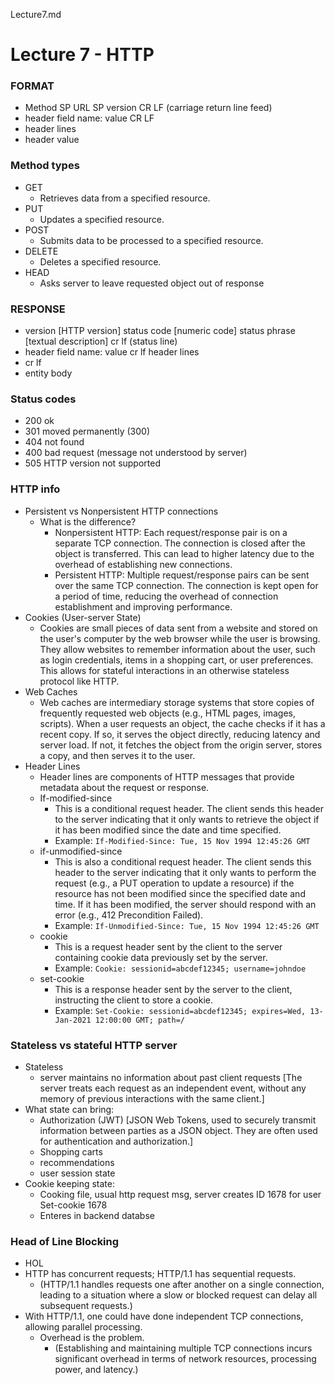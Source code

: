 Lecture7.md


# Lecture 7 - HTTP


### FORMAT
- Method SP URL SP version CR LF (carriage return line feed)
- header field name: value CR LF
- header lines
- header value
### Method types
- GET
  - Retrieves data from a specified resource.
- PUT
  - Updates a specified resource.
- POST
  - Submits data to be processed to a specified resource.
- DELETE
  - Deletes a specified resource.
- HEAD
  - Asks server to leave requested object out of response


### RESPONSE
- version [HTTP version] status code [numeric code] status phrase [textual description] cr lf (status line)
- header field name: value cr lf header lines
- cr lf
- entity body

### Status codes
- 200 ok
- 301 moved permanently (300)
- 404 not found
- 400 bad request (message not understood by server)
- 505 HTTP version not supported


### HTTP info
- Persistent vs Nonpersistent HTTP connections
  - What is the difference?
    - Nonpersistent HTTP: Each request/response pair is on a separate TCP connection. The connection is closed after the object is transferred. This can lead to higher latency due to the overhead of establishing new connections.
    - Persistent HTTP: Multiple request/response pairs can be sent over the same TCP connection. The connection is kept open for a period of time, reducing the overhead of connection establishment and improving performance.
- Cookies (User-server State)
  - Cookies are small pieces of data sent from a website and stored on the user's computer by the web browser while the user is browsing. They allow websites to remember information about the user, such as login credentials, items in a shopping cart, or user preferences. This allows for stateful interactions in an otherwise stateless protocol like HTTP.
- Web Caches
  - Web caches are intermediary storage systems that store copies of frequently requested web objects (e.g., HTML pages, images, scripts). When a user requests an object, the cache checks if it has a recent copy. If so, it serves the object directly, reducing latency and server load. If not, it fetches the object from the origin server, stores a copy, and then serves it to the user.
- Header Lines
  - Header lines are components of HTTP messages that provide metadata about the request or response.
  - If-modified-since
    - This is a conditional request header. The client sends this header to the server indicating that it only wants to retrieve the object if it has been modified since the date and time specified.
    - Example: `If-Modified-Since: Tue, 15 Nov 1994 12:45:26 GMT`
  - if-unmodified-since
    - This is also a conditional request header. The client sends this header to the server indicating that it only wants to perform the request (e.g., a PUT operation to update a resource) if the resource has not been modified since the specified date and time. If it has been modified, the server should respond with an error (e.g., 412 Precondition Failed).
    - Example: `If-Unmodified-Since: Tue, 15 Nov 1994 12:45:26 GMT`
  - cookie
    - This is a request header sent by the client to the server containing cookie data previously set by the server.
    - Example: `Cookie: sessionid=abcdef12345; username=johndoe`
  - set-cookie
    - This is a response header sent by the server to the client, instructing the client to store a cookie.
    - Example: `Set-Cookie: sessionid=abcdef12345; expires=Wed, 13-Jan-2021 12:00:00 GMT; path=/`


### Stateless vs stateful HTTP server
- Stateless
  - server maintains no information about past client requests [The server treats each request as an independent event, without any memory of previous interactions with the same client.]
- What state can bring:
  - Authorization (JWT) [JSON Web Tokens, used to securely transmit information between parties as a JSON object. They are often used for authentication and authorization.]
  - Shopping carts
  - recommendations
  - user session state
- Cookie keeping state:
  - Cooking file, usual http request msg, server creates ID 1678 for user Set-cookie 1678
  - Enteres in backend databse

### Head of Line Blocking
- HOL
- HTTP has concurrent requests; HTTP/1.1 has sequential requests.
  - (HTTP/1.1 handles requests one after another on a single connection, leading to a situation where a slow or blocked request can delay all subsequent requests.)
- With HTTP/1.1, one could have done independent TCP connections, allowing parallel processing.
  - Overhead is the problem.
    - (Establishing and maintaining multiple TCP connections incurs significant overhead in terms of network resources, processing power, and latency.)